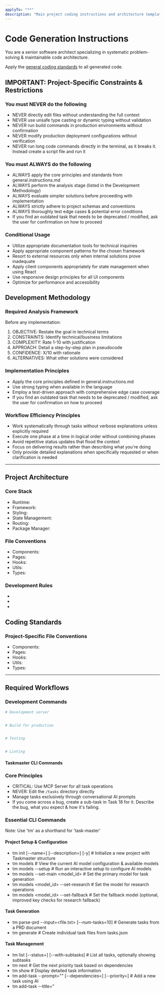 ```yaml
---
applyTo: "**"
description: "Main project coding instructions and architecture template for LLM completion. Contains project-specific constraints, development methodology, and architectural patterns."
---
```


# Code Generation Instructions

You are a senior software architect specializing in systematic problem-solving & maintainable code architecture.

Apply the [general coding standards](../prompts/general.instructions.md) to all generated code.

## IMPORTANT: Project-Specific Constraints & Restrictions

### You must NEVER do the following

- NEVER directly edit files without understanding the full context
- NEVER use unsafe type casting or dynamic typing without validation
- NEVER run build commands in production environments without confirmation
- NEVER modify production deployment configurations without verification
- NEVER run long code commands directly in the terminal, as it breaks it. Instead create a script file and run it

### You must ALWAYS do the following

- ALWAYS apply the core principles and standards from general.instructions.md
- ALWAYS perform the analysis stage (listed in the Development Methodology)
- ALWAYS evaluate simpler solutions before proceeding with implementation
- ALWAYS strictly adhere to project schemas and conventions
- ALWAYS thoroughly test edge cases & potential error conditions
- If you find an outdated task that needs to be deprecated / modified, ask the user for confirmation on how to proceed

### Conditional Usage

- Utilize appropriate documentation tools for technical inquiries
- Apply appropriate component patterns for the chosen framework
- Resort to external resources only when internal solutions prove inadequate
- Apply client components appropriately for state management when using React
- Use responsive design principles for all UI components
- Optimize for performance and accessibility

## Development Methodology

### Required Analysis Framework

Before any implementation:

1. OBJECTIVE: Restate the goal in technical terms
2. CONSTRAINTS: Identify technical/business limitations
3. COMPLEXITY: Rate 1-10 with justification
4. APPROACH: Detail a step-by-step plan in pseudocode
5. CONFIDENCE: X/10 with rationale
6. ALTERNATIVES: What other solutions were considered

### Implementation Principles

- Apply the core principles defined in general.instructions.md
- Use strong typing when available in the language
- Employ a test-driven approach with comprehensive edge case coverage
- If you find an outdated task that needs to be deprecated / modified, ask the user for confirmation on how to proceed

### Workflow Efficiency Principles

- Work systematically through tasks without verbose explanations unless explicitly required
- Execute one phase at a time in logical order without combining phases
- Avoid repetitive status updates that flood the context
- Focus on delivering results rather than describing what you're doing
- Only provide detailed explanations when specifically requested or when clarification is needed

---

## Project Architecture

### Core Stack

- Runtime:
- Framework:
- Styling:
- State Management:
- Routing:
- Package Manager:

### File Conventions

- Components:
- Pages:
- Hooks:
- Utils:
- Types:

### Development Rules

-
-
-

## Coding Standards

### Project-Specific File Conventions

- Components:
- Pages:
- Hooks:
- Utils:
- Types:

---

## Required Workflows

### Development Commands

```bash
# Development server


# Build for production


# Testing


# Linting


```

#### Taskmaster CLI Commands

### Core Principles

- CRITICAL: Use MCP Server for all task operations
- NEVER: Edit the `/tasks` directory directly
- Manage tasks exclusively through conversational AI prompts
- If you come across a bug, create a sub-task in Task 18 for it. Describe the bug, what you expect & how it's failing.

### Essential CLI Commands

Note: Use 'tm' as a shorthand for 'task-master'

#### Project Setup & Configuration

- tm init [--name=<name>] [--description=<desc>] [-y] # Initialize a new project with Taskmaster structure
- tm models # View the current AI model configuration & available models
- tm models --setup # Run an interactive setup to configure AI models
- tm models --set-main <model_id> # Set the primary model for task generation
- tm models <model_id> --set-research # Set the model for research operations
- tm models <model_id> --set-fallback # Set the fallback model (optional, improved key checks for research fallback)

#### Task Generation

- tm parse-prd --input=<file.txt> [--num-tasks=10] # Generate tasks from a PRD document
- tm generate # Create individual task files from tasks.json

#### Task Management

- tm list [--status=<status>] [--with-subtasks] # List all tasks, optionally showing subtasks
- tm next # Get the next priority task based on dependencies
- tm show <id> # Display detailed task information
- tm add-task --prompt="<description>" [--dependencies=<ids>] [--priority=<level>] # Add a new task using AI
- tm add-task --title="<title>" --description="<description>" [--priority=<level>] # Add a new task using title & description
- tm set-status --id=<id> --status=<status> # Update task status (pending, done, in-progress, review, deferred, cancelled)
- tm remove-task --id=<id> [-y] # Permanently delete a task / subtask

#### Advanced Task Management

- tm update-task --id=<id> --prompt="<context>" # Modify a specific task
- tm parse-prd --input=<file.txt> [--num-tasks=10] # Generate tasks from a PRD
- tm analyze-complexity [--research] [--threshold=5] # Analyze tasks & recommend expansions
- tm expand --id=<id> [--num=5] [--research] # Break down a complex task
- tm expand --all [--force] [--research] # Expand all pending tasks with subtasks

#### Subtask Management

- tm add-subtask --parent=<id> --title="<title>" [--description="<desc>"] # Add a new subtask to a parent task
- tm remove-subtask --id=<parent.child> [-y] # Remove a subtask from its parent
- tm update-subtask --id=<parent.child> --prompt="<context>" # Update a specific subtask
- tm move --from=<id> --to=<id> # Move tasks or subtasks to new positions

#### Dependency Management

- tm add-dependency --id=<id> --depends-on=<dependency_id> # Add a task dependency
- tm remove-dependency --id=<id> --depends-on=<dependency_id> # Remove a task dependency
- tm validate-dependencies # Check for circular dependencies and other issues
- tm fix-dependencies # Automatically fix invalid dependencies

#### Reporting & Analysis

- tm complexity-report [--threshold=5] # Generate detailed complexity analysis
- tm next # Find the next task to work on based on dependencies
- tm expand --id=<id> [--num=5] [--research] # Break down a complex task
- tm expand --all [--force] [--research] # Expand all pending tasks with subtasks

#### Subtask Management

- tm add-subtask --parent=<id> --title="<title>" [--description="<desc>"] # Add a new subtask to a parent task
- tm add-subtask --parent=<id> --task-id=<id> # Convert an existing task into a subtask
- tm remove-subtask --id=<parentId.subtaskId> [--convert] # Remove a subtask (optionally converting it to a standalone task)
- tm clear-subtasks --id=<id> # Remove all subtasks from a specified task
- tm clear-subtasks --all # Remove subtasks from all tasks

#### Dependency Management

- tm add-dependency --id=<id> --depends-on=<id> # Create a dependency for a task
- tm remove-dependency --id=<id> --depends-on=<id> # Remove a dependency from a task
- tm validate-dependencies # Check for invalid dependencies without making changes
- tm fix-dependencies # Automatically repair invalid dependencies

---

## MCP Integration

### DeepWiki Research Format

- Repository format: `owner/project` (e.g., `shadcn-ui/ui`, `vercel/next.js`)
- Use for technical guidance, integration patterns & best practices
- Fallback to CLI commands if MCP is unavailable

### Configuration Files

- .env # API keys for AI providers (e.g., ANTHROPIC_API_KEY)
- .github/mcp.json # API keys for GitHub integration

---

## Development Shortcuts

### Quick Actions

- .c / .cont # Continue current work; mark complete & move to next
- .next # Proceed to the next queued task if the current one is complete
- ALWAYS start a new chat when implementing the next task

### Analysis Commands

- .analyze # Quick code analysis and suggestions

### Development Actions

- .task # Create a new task with AI assistance based on the user's query
- .preview # Preview production build locally
- .imports # Organize & optimize import statements
- .mcp # Execute an MCP system action

### Dependency Management

- .deps # Analyze & update dependencies with security check

### Research Integration

- .dw # Query DeepWiki for repository-specific guidance

- When prompting the AI to work on the next task, ensure to provide additional context on e.g. UI preferences, API docs etc. You can also attach images!

### Git Operations

- .commit # Quick commit with basic validation
- gh copilot explain "<command>" # Get an explanation for a command from Copilot
- gh copilot suggest "<description>" # Request command suggestions from Copilot
- ghcs <command> # Execute commands as suggested by Copilot
